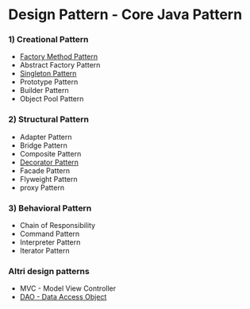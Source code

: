 
# Design Pattern - Core Java Pattern

### 1) Creational Pattern

* [Factory Method Pattern](./035_factory_pattern.md)
* Abstract Factory Pattern
* [Singleton Pattern](./033_singleton_pattern.md)
* Prototype Pattern
* Builder Pattern
* Object Pool Pattern

### 2) Structural Pattern

* Adapter Pattern
* Bridge Pattern
* Composite Pattern
* [Decorator Pattern](./034_decorator_pattern.md)
* Facade Pattern
* Flyweight Pattern
* proxy Pattern

### 3) Behavioral Pattern

* Chain of Responsibility
* Command Pattern
* Interpreter Pattern
* Iterator Pattern


### Altri design patterns

* MVC - Model View Controller
* [DAO - Data Access Object](./036_dao_pattern.md)